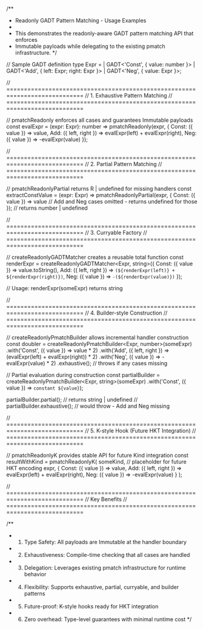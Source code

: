 /**
 * Readonly GADT Pattern Matching - Usage Examples
 * 
 * This demonstrates the readonly-aware GADT pattern matching API that enforces
 * Immutable payloads while delegating to the existing pmatch infrastructure.
 */

// Sample GADT definition
type Expr =
  | GADT<'Const', { value: number }>
  | GADT<'Add', { left: Expr; right: Expr }>
  | GADT<'Neg', { value: Expr }>;

// ============================================================================
// 1. Exhaustive Pattern Matching
// ============================================================================

// pmatchReadonly enforces all cases and guarantees Immutable payloads
const evalExpr = (expr: Expr): number =>
  pmatchReadonly(expr, {
    Const: ({ value }) => value,
    Add: ({ left, right }) => evalExpr(left) + evalExpr(right),
    Neg: ({ value }) => -evalExpr(value)
  });

// ============================================================================
// 2. Partial Pattern Matching
// ============================================================================

// pmatchReadonlyPartial returns R | undefined for missing handlers
const extractConstValue = (expr: Expr) =>
  pmatchReadonlyPartial(expr, {
    Const: ({ value }) => value
    // Add and Neg cases omitted - returns undefined for those
  }); // returns number | undefined

// ============================================================================
// 3. Curryable Factory
// ============================================================================

// createReadonlyGADTMatcher creates a reusable total function
const renderExpr = createReadonlyGADTMatcher<Expr, string>({
  Const: ({ value }) => value.toString(),
  Add: ({ left, right }) => `(${renderExpr(left)} + ${renderExpr(right)})`,
  Neg: ({ value }) => `-(${renderExpr(value)})`
});

// Usage: renderExpr(someExpr) returns string

// ============================================================================
// 4. Builder-style Construction
// ============================================================================

// createReadonlyPmatchBuilder allows incremental handler construction
const doubler = createReadonlyPmatchBuilder<Expr, number>(someExpr)
  .with('Const', ({ value }) => value * 2)
  .with('Add', ({ left, right }) => (evalExpr(left) + evalExpr(right)) * 2)
  .with('Neg', ({ value }) => -evalExpr(value) * 2)
  .exhaustive(); // throws if any cases missing

// Partial evaluation during construction
const partialBuilder = createReadonlyPmatchBuilder<Expr, string>(someExpr)
  .with('Const', ({ value }) => `constant ${value}`);

partialBuilder.partial(); // returns string | undefined
// partialBuilder.exhaustive(); // would throw - Add and Neg missing

// ============================================================================
// 5. K-style Hook (Future HKT Integration)
// ============================================================================

// pmatchReadonlyK provides stable API for future Kind integration
const resultWithKind = pmatchReadonlyK(
  someKind, // placeholder for future HKT encoding
  expr,
  {
    Const: ({ value }) => value,
    Add: ({ left, right }) => evalExpr(left) + evalExpr(right),
    Neg: ({ value }) => -evalExpr(value)
  }
);

// ============================================================================
// Key Benefits
// ============================================================================

/**
 * 1. Type Safety: All payloads are Immutable<T> at the handler boundary
 * 2. Exhaustiveness: Compile-time checking that all cases are handled
 * 3. Delegation: Leverages existing pmatch infrastructure for runtime behavior
 * 4. Flexibility: Supports exhaustive, partial, curryable, and builder patterns
 * 5. Future-proof: K-style hooks ready for HKT integration
 * 6. Zero overhead: Type-level guarantees with minimal runtime cost
 */

